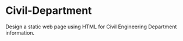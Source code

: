 # Civil-Department
Design a static web page using HTML for Civil Engineering Department information.

